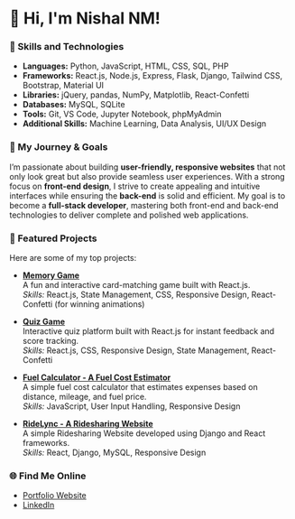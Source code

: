 # 👋 Hi, I'm Nishal NM!

### 🚀 Skills and Technologies  
- **Languages:** Python, JavaScript, HTML, CSS, SQL, PHP  
- **Frameworks:** React.js, Node.js, Express, Flask, Django, Tailwind CSS, Bootstrap, Material UI  
- **Libraries:** jQuery, pandas, NumPy, Matplotlib, React-Confetti  
- **Databases:** MySQL, SQLite  
- **Tools:** Git, VS Code, Jupyter Notebook, phpMyAdmin  
- **Additional Skills:** Machine Learning, Data Analysis, UI/UX Design  

### 🌱 My Journey & Goals
I’m passionate about building **user-friendly, responsive websites** that not only look great but also provide seamless user experiences. With a strong focus on **front-end design**, I strive to create appealing and intuitive interfaces while ensuring the **back-end** is solid and efficient. My goal is to become a **full-stack developer**, mastering both front-end and back-end technologies to deliver complete and polished web applications.

### 📂 Featured Projects
Here are some of my top projects:
- **[Memory Game](https://nishal-nm.github.io/memory-game/)**  
  A fun and interactive card-matching game built with React.js.  
  _Skills:_ React.js, State Management, CSS, Responsive Design, React-Confetti (for winning animations)

- **[Quiz Game](https://nishal-nm.github.io/quiz-game/)**  
  Interactive quiz platform built with React.js for instant feedback and score tracking.  
  _Skills:_ React.js, CSS, Responsive Design, State Management, React-Confetti

- **[Fuel Calculator - A Fuel Cost Estimator](https://nishal-nm.github.io/fuel-calculator/)**  
  A simple fuel cost calculator that estimates expenses based on distance, mileage, and fuel price.  
  _Skills:_ JavaScript, User Input Handling, Responsive Design

- **[RideLync - A Ridesharing Website](https://rideshare-wheat.vercel.app/)**  
  A simple Ridesharing Website developed using Django and React frameworks.  
  _Skills:_ React, Django, MySQL, Responsive Design

### 🌐 Find Me Online
- [Portfolio Website](https://nishal-nm.github.io/nishal-portfolio/)
- [LinkedIn](http://www.linkedin.com/in/nishal-nm)
